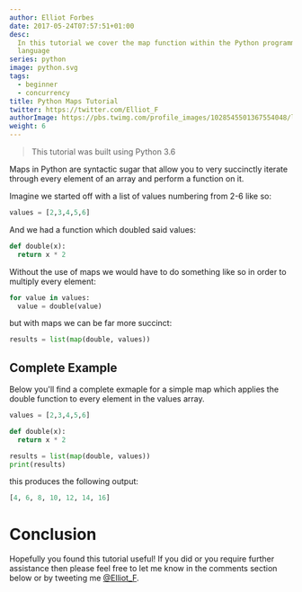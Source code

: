 ```yaml
---
author: Elliot Forbes
date: 2017-05-24T07:57:51+01:00
desc:
  In this tutorial we cover the map function within the Python programming
  language
series: python
image: python.svg
tags:
  - beginner
  - concurrency
title: Python Maps Tutorial
twitter: https://twitter.com/Elliot_F
authorImage: https://pbs.twimg.com/profile_images/1028545501367554048/lzr43cQv_400x400.jpg
weight: 6
---
```


> This tutorial was built using Python 3.6

Maps in Python are syntactic sugar that allow you to very succinctly iterate
through every element of an array and perform a function on it.

Imagine we started off with a list of values numbering from 2-6 like so:

```python
values = [2,3,4,5,6]
```

And we had a function which doubled said values:

```python
def double(x):
  return x * 2
```

Without the use of maps we would have to do something like so in order to
multiply every element:

```python
for value in values:
  value = double(value)
```

but with maps we can be far more succinct:

```python
results = list(map(double, values))
```

## Complete Example

Below you'll find a complete exmaple for a simple map which applies the double
function to every element in the values array.

```python
values = [2,3,4,5,6]

def double(x):
  return x * 2

results = list(map(double, values))
print(results)
```

this produces the following output:

```python
[4, 6, 8, 10, 12, 14, 16]
```

# Conclusion

Hopefully you found this tutorial useful! If you did or you require further
assistance then please feel free to let me know in the comments section below or
by tweeting me [@Elliot_F](https://twitter.com/elliot_f).
